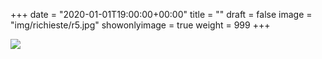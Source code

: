 +++
date = "2020-01-01T19:00:00+00:00"
title = ""
draft = false
image = "img/richieste/r5.jpg"
showonlyimage = true
weight = 999
+++

<!--more-->
![](/img/richieste/r5.jpg)
